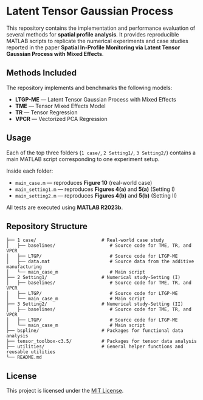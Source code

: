 # Latent Tensor Gaussian Process

This repository contains the implementation and performance evaluation of several methods for **spatial profile analysis**. 
It provides reproducible MATLAB scripts to replicate the numerical experiments and case studies reported in the paper **Spatial In-Profile Monitoring via Latent Tensor Gaussian Process with Mixed Effects**.

## Methods Included
The repository implements and benchmarks the following models:
- **LTGP-ME** — Latent Tensor Gaussian Process with Mixed Effects  
- **TME** — Tensor Mixed Effects Model  
- **TR** — Tensor Regression  
- **VPCR** — Vectorized PCA Regression  


## Usage
Each of the top three folders (`1 case/`, `2 Setting1/`, `3 Setting2/`) contains a main MATLAB script corresponding to one experiment setup.

Inside each folder:
- `main_case.m` — reproduces **Figure 10** (real-world case)  
- `main_setting1.m` — reproduces **Figures 4(a)** and **5(a)** (Setting I)  
- `main_setting2.m` — reproduces **Figures 4(b)** and **5(b)** (Setting II)

All tests are executed using **MATLAB R2023b**.  


## Repository Structure
```plaintext
├── 1 case/                        # Real-world case study
│   ├── baselines/                    # Source code for TME, TR, and VPCR
│   ├── LTGP/                         # Source code for LTGP-ME
│   ├── data.mat                      # Source data from the additive manufacturing
│   └── main_case_m                   # Main script
├── 2 Setting1/                    # Numerical study-Setting (I)
│   ├── baselines/                    # Source code for TME, TR, and VPCR
│   ├── LTGP/                         # Source code for LTGP-ME
│   └── main_case_m                   # Main script
├── 3 Setting2/                    # Numerical study-Setting (II)
│   ├── baselines/                    # Source code for TME, TR, and VPCR
│   ├── LTGP/                         # Source code for LTGP-ME
│   └── main_case_m                   # Main script
├── bspline/                       # Packages for functional data analysis
├── tensor_toolbox-c3.5/           # Packages for tensor data analysis
├── utilities/                     # General helper functions and reusable utilities
└── README.md
```

## License
This project is licensed under the [MIT License](LICENSE).
